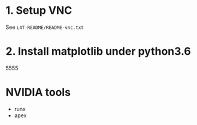 # 1. Setup VNC

See `L4T-README/README-vnc.txt` 

# 2. Install matplotlib under python3.6

5555

# NVIDIA tools

- runx
- apex
